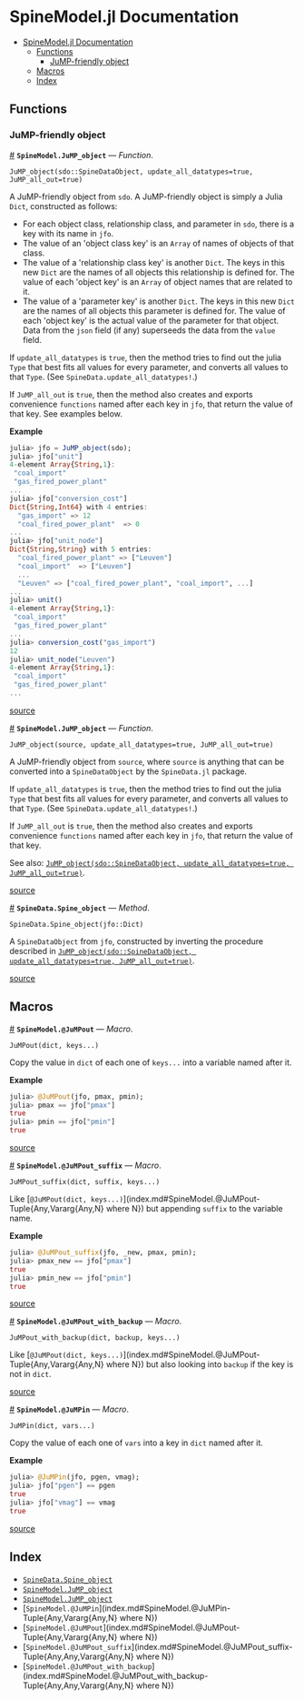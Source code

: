 
<a id='SpineModel.jl-Documentation-1'></a>

# SpineModel.jl Documentation

- [SpineModel.jl Documentation](index.md#SpineModel.jl-Documentation-1)
    - [Functions](index.md#Functions-1)
        - [JuMP-friendly object](index.md#JuMP-friendly-object-1)
    - [Macros](index.md#Macros-1)
    - [Index](index.md#Index-1)


<a id='Functions-1'></a>

## Functions


<a id='JuMP-friendly-object-1'></a>

### JuMP-friendly object

<a id='SpineModel.JuMP_object' href='#SpineModel.JuMP_object'>#</a>
**`SpineModel.JuMP_object`** &mdash; *Function*.



```
JuMP_object(sdo::SpineDataObject, update_all_datatypes=true, JuMP_all_out=true)
```

A JuMP-friendly object from `sdo`. A JuMP-friendly object is simply a Julia `Dict`, constructed as follows:

  * For each object class, relationship class, and parameter in `sdo`, there is a key with its name in `jfo`.
  * The value of an 'object class key' is an `Array` of names of objects of that class.
  * The value of a 'relationship class key' is another `Dict`. The keys in this new `Dict` are the names of all objects this relationship is defined for. The value of each 'object key' is an `Array` of object names that are related to it.
  * The value of a 'parameter key' is another `Dict`. The keys in this new `Dict` are the names of all objects this parameter is defined for. The value of each 'object key' is the actual value of the parameter for that object. Data from the `json` field (if any) superseeds the data from the `value` field.

If `update_all_datatypes` is `true`, then the method tries to find out the julia `Type` that best fits all values for every parameter, and converts all values to that `Type`. (See `SpineData.update_all_datatypes!`.)

If `JuMP_all_out` is `true`, then the method also creates and exports convenience `functions` named after each key in `jfo`, that return the value of that key. See examples below.

**Example**

```julia
julia> jfo = JuMP_object(sdo);
julia> jfo["unit"]
4-element Array{String,1}:
 "coal_import"
 "gas_fired_power_plant"
...
julia> jfo["conversion_cost"]
Dict{String,Int64} with 4 entries:
  "gas_import" => 12
  "coal_fired_power_plant"  => 0
...
julia> jfo["unit_node"]
Dict{String,String} with 5 entries:
  "coal_fired_power_plant" => ["Leuven"]
  "coal_import"  => ["Leuven"]
  ...
  "Leuven" => ["coal_fired_power_plant", "coal_import", ...]
...
julia> unit()
4-element Array{String,1}:
 "coal_import"
 "gas_fired_power_plant"
...
julia> conversion_cost("gas_import")
12
julia> unit_node("Leuven")
4-element Array{String,1}:
 "coal_import"
 "gas_fired_power_plant"
...
```


<a target='_blank' href='https://gitlab.vtt.fi/spine/model/blob/abc0d3d3fc22df0fcd4f45a8bbfd52edc2c2e501/src/data/jfo.jl#L21-76' class='documenter-source'>source</a><br>

<a id='SpineModel.JuMP_object' href='#SpineModel.JuMP_object'>#</a>
**`SpineModel.JuMP_object`** &mdash; *Function*.



```
JuMP_object(source, update_all_datatypes=true, JuMP_all_out=true)
```

A JuMP-friendly object from `source`, where `source` is anything that can be converted into a `SpineDataObject` by the `SpineData.jl` package.

If `update_all_datatypes` is `true`, then the method tries to find out the julia `Type` that best fits all values for every parameter, and converts all values to that `Type`. (See `SpineData.update_all_datatypes!`.)

If `JuMP_all_out` is `true`, then the method also creates and exports convenience `functions` named after each key in `jfo`, that return the value of that key.

See also: [`JuMP_object(sdo::SpineDataObject, update_all_datatypes=true, JuMP_all_out=true)`](index.md#SpineModel.JuMP_object).


<a target='_blank' href='https://gitlab.vtt.fi/spine/model/blob/abc0d3d3fc22df0fcd4f45a8bbfd52edc2c2e501/src/data/jfo.jl#L1-15' class='documenter-source'>source</a><br>

<a id='SpineData.Spine_object-Tuple{Dict}' href='#SpineData.Spine_object-Tuple{Dict}'>#</a>
**`SpineData.Spine_object`** &mdash; *Method*.



```
SpineData.Spine_object(jfo::Dict)
```

A `SpineDataObject` from `jfo`, constructed by inverting the procedure described in [`JuMP_object(sdo::SpineDataObject, update_all_datatypes=true, JuMP_all_out=true)`](index.md#SpineModel.JuMP_object).


<a target='_blank' href='https://gitlab.vtt.fi/spine/model/blob/abc0d3d3fc22df0fcd4f45a8bbfd52edc2c2e501/src/data/jfo.jl#L205-210' class='documenter-source'>source</a><br>


<a id='Macros-1'></a>

## Macros

<a id='SpineModel.@JuMPout-Tuple{Any,Vararg{Any,N} where N}' href='#SpineModel.@JuMPout-Tuple{Any,Vararg{Any,N} where N}'>#</a>
**`SpineModel.@JuMPout`** &mdash; *Macro*.



```
JuMPout(dict, keys...)
```

Copy the value in `dict` of each one of `keys...` into a variable named after it.

**Example**

```julia
julia> @JuMPout(jfo, pmax, pmin);
julia> pmax == jfo["pmax"]
true
julia> pmin == jfo["pmin"]
true
```


<a target='_blank' href='https://gitlab.vtt.fi/spine/model/blob/abc0d3d3fc22df0fcd4f45a8bbfd52edc2c2e501/src/util.jl#L1-14' class='documenter-source'>source</a><br>

<a id='SpineModel.@JuMPout_suffix-Tuple{Any,Any,Vararg{Any,N} where N}' href='#SpineModel.@JuMPout_suffix-Tuple{Any,Any,Vararg{Any,N} where N}'>#</a>
**`SpineModel.@JuMPout_suffix`** &mdash; *Macro*.



```
JuMPout_suffix(dict, suffix, keys...)
```

Like [`@JuMPout(dict, keys...)`](index.md#SpineModel.@JuMPout-Tuple{Any,Vararg{Any,N} where N}) but appending `suffix` to the variable name.

**Example**

```julia
julia> @JuMPout_suffix(jfo, _new, pmax, pmin);
julia> pmax_new == jfo["pmax"]
true
julia> pmin_new == jfo["pmin"]
true
```


<a target='_blank' href='https://gitlab.vtt.fi/spine/model/blob/abc0d3d3fc22df0fcd4f45a8bbfd52edc2c2e501/src/util.jl#L21-34' class='documenter-source'>source</a><br>

<a id='SpineModel.@JuMPout_with_backup-Tuple{Any,Any,Vararg{Any,N} where N}' href='#SpineModel.@JuMPout_with_backup-Tuple{Any,Any,Vararg{Any,N} where N}'>#</a>
**`SpineModel.@JuMPout_with_backup`** &mdash; *Macro*.



```
JuMPout_with_backup(dict, backup, keys...)
```

Like [`@JuMPout(dict, keys...)`](index.md#SpineModel.@JuMPout-Tuple{Any,Vararg{Any,N} where N}) but also looking into `backup` if the key is not in `dict`.


<a target='_blank' href='https://gitlab.vtt.fi/spine/model/blob/abc0d3d3fc22df0fcd4f45a8bbfd52edc2c2e501/src/util.jl#L67-71' class='documenter-source'>source</a><br>

<a id='SpineModel.@JuMPin-Tuple{Any,Vararg{Any,N} where N}' href='#SpineModel.@JuMPin-Tuple{Any,Vararg{Any,N} where N}'>#</a>
**`SpineModel.@JuMPin`** &mdash; *Macro*.



```
JuMPin(dict, vars...)
```

Copy the value of each one of `vars` into a key in `dict` named after it.

**Example**

```julia
julia> @JuMPin(jfo, pgen, vmag);
julia> jfo["pgen"] == pgen
true
julia> jfo["vmag"] == vmag
true
```


<a target='_blank' href='https://gitlab.vtt.fi/spine/model/blob/abc0d3d3fc22df0fcd4f45a8bbfd52edc2c2e501/src/util.jl#L78-91' class='documenter-source'>source</a><br>


<a id='Index-1'></a>

## Index

- [`SpineData.Spine_object`](index.md#SpineData.Spine_object-Tuple{Dict})
- [`SpineModel.JuMP_object`](index.md#SpineModel.JuMP_object)
- [`SpineModel.JuMP_object`](index.md#SpineModel.JuMP_object)
- [`SpineModel.@JuMPin`](index.md#SpineModel.@JuMPin-Tuple{Any,Vararg{Any,N} where N})
- [`SpineModel.@JuMPout`](index.md#SpineModel.@JuMPout-Tuple{Any,Vararg{Any,N} where N})
- [`SpineModel.@JuMPout_suffix`](index.md#SpineModel.@JuMPout_suffix-Tuple{Any,Any,Vararg{Any,N} where N})
- [`SpineModel.@JuMPout_with_backup`](index.md#SpineModel.@JuMPout_with_backup-Tuple{Any,Any,Vararg{Any,N} where N})


